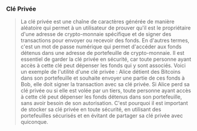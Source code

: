 ### Clé Privée 

> La clé privée est une chaîne de caractères générée de manière aléatoire qui permet à un utilisateur de prouver qu'il est le propriétaire d'une adresse de crypto-monnaie spécifique et de signer des transactions pour envoyer ou recevoir des fonds. En d'autres termes, c'est un mot de passe numérique qui permet d'accéder aux fonds détenus dans une adresse de portefeuille de crypto-monnaie. Il est essentiel de garder la clé privée en sécurité, car toute personne ayant accès à cette clé peut dépenser les fonds qui y sont associés. Voici un exemple de l'utilité d'une clé privée : Alice détient des Bitcoins dans son portefeuille et souhaite envoyer une partie de ces fonds à Bob, elle doit signer la transaction avec sa clé privée. Si Alice perd sa clé privée ou si elle est volée par un tiers, toute personne ayant accès à cette clé peut dépenser les fonds détenus dans son portefeuille, sans avoir besoin de son autorisation. C'est pourquoi il est important de stocker sa clé privée en toute sécurité, en utilisant des portefeuilles sécurisés et en évitant de partager sa clé privée avec quiconque.
